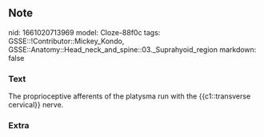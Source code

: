 ## Note
nid: 1661020713969
model: Cloze-88f0c
tags: GSSE::!Contributor::Mickey_Kondo, GSSE::Anatomy::Head_neck_and_spine::03._Suprahyoid_region
markdown: false

### Text
The proprioceptive afferents of the platysma run with the {{c1::transverse cervical}} nerve.

### Extra

